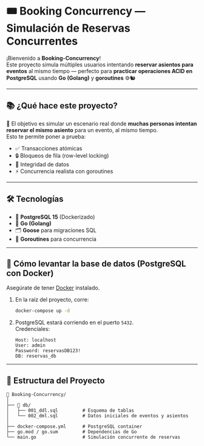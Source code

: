 # 🎟️ Booking Concurrency — Simulación de Reservas Concurrentes

¡Bienvenido a **Booking-Concurrency**!  
Este proyecto simula múltiples usuarios intentando **reservar asientos para eventos** al mismo tiempo — perfecto para **practicar operaciones ACID en PostgreSQL** usando **Go (Golang)** y **goroutines** ⚙️🐿️

---

## 📚 ¿Qué hace este proyecto?

🧠 El objetivo es simular un escenario real donde **muchas personas intentan reservar el mismo asiento** para un evento, al mismo tiempo.  
Esto te permite poner a prueba:

- ✅ Transacciones atómicas
- 🔒 Bloqueos de fila (row-level locking)
- 🧱 Integridad de datos
- ⚡ Concurrencia realista con goroutines

---

## 🛠️ Tecnologías

- 🐘 **PostgreSQL 15** (Dockerizado)
- 🧠 **Go (Golang)**
- 🗂️ **Goose** para migraciones SQL
- 🧵 **Goroutines** para concurrencia

---

## 🚀 Cómo levantar la base de datos (PostgreSQL con Docker)

Asegúrate de tener [Docker](https://www.docker.com/) instalado.

1. En la raíz del proyecto, corre:

   ```bash
   docker-compose up -d
   ```

2. PostgreSQL estará corriendo en el puerto `5432`.  
   Credenciales:

   ```
   Host: localhost
   User: admin
   Password: reservasDB123!
   DB: reservas_db
   ```

---

## 🧬 Estructura del Proyecto

```
📁 Booking-Concurrency/
│
├── 📁 db/
│   ├── 001_ddl.sql         # Esquema de tablas
│   └── 002_dml.sql         # Datos iniciales de eventos y asientos
│
├── docker-compose.yml      # PostgreSQL container
├── go.mod / go.sum         # Dependencias de Go
└── main.go                 # Simulación concurrente de reservas
```
